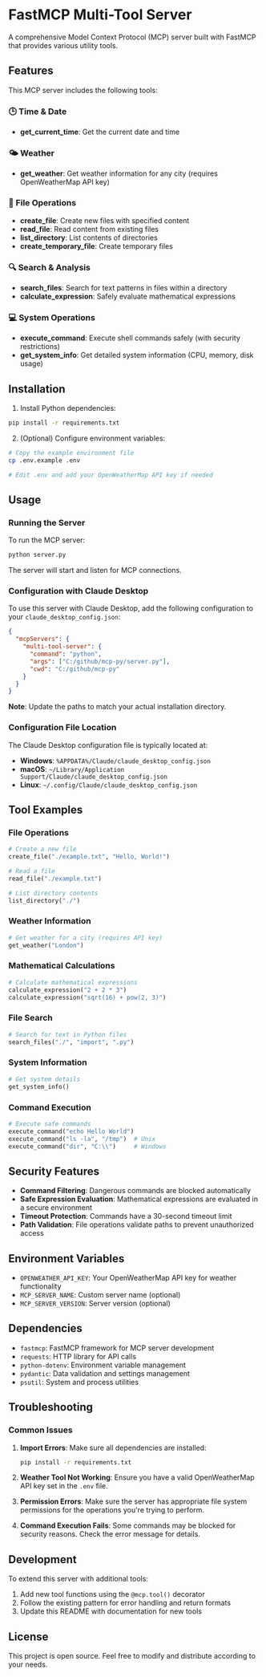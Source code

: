 # FastMCP Multi-Tool Server

A comprehensive Model Context Protocol (MCP) server built with FastMCP that provides various utility tools.

## Features

This MCP server includes the following tools:

### 🕒 Time & Date
- **get_current_time**: Get the current date and time

### 🌤️ Weather
- **get_weather**: Get weather information for any city (requires OpenWeatherMap API key)

### 📁 File Operations
- **create_file**: Create new files with specified content
- **read_file**: Read content from existing files
- **list_directory**: List contents of directories
- **create_temporary_file**: Create temporary files

### 🔍 Search & Analysis
- **search_files**: Search for text patterns in files within a directory
- **calculate_expression**: Safely evaluate mathematical expressions

### 💻 System Operations
- **execute_command**: Execute shell commands safely (with security restrictions)
- **get_system_info**: Get detailed system information (CPU, memory, disk usage)

## Installation

1. Install Python dependencies:
```bash
pip install -r requirements.txt
```

2. (Optional) Configure environment variables:
```bash
# Copy the example environment file
cp .env.example .env

# Edit .env and add your OpenWeatherMap API key if needed
```

## Usage

### Running the Server

To run the MCP server:

```bash
python server.py
```

The server will start and listen for MCP connections.

### Configuration with Claude Desktop

To use this server with Claude Desktop, add the following configuration to your `claude_desktop_config.json`:

```json
{
  "mcpServers": {
    "multi-tool-server": {
      "command": "python",
      "args": ["C:/github/mcp-py/server.py"],
      "cwd": "C:/github/mcp-py"
    }
  }
}
```

**Note**: Update the paths to match your actual installation directory.

### Configuration File Location

The Claude Desktop configuration file is typically located at:

- **Windows**: `%APPDATA%/Claude/claude_desktop_config.json`
- **macOS**: `~/Library/Application Support/Claude/claude_desktop_config.json`
- **Linux**: `~/.config/Claude/claude_desktop_config.json`

## Tool Examples

### File Operations
```python
# Create a new file
create_file("./example.txt", "Hello, World!")

# Read a file
read_file("./example.txt")

# List directory contents
list_directory("./")
```

### Weather Information
```python
# Get weather for a city (requires API key)
get_weather("London")
```

### Mathematical Calculations
```python
# Calculate mathematical expressions
calculate_expression("2 + 2 * 3")
calculate_expression("sqrt(16) + pow(2, 3)")
```

### File Search
```python
# Search for text in Python files
search_files("./", "import", ".py")
```

### System Information
```python
# Get system details
get_system_info()
```

### Command Execution
```python
# Execute safe commands
execute_command("echo Hello World")
execute_command("ls -la", "/tmp")  # Unix
execute_command("dir", "C:\\")     # Windows
```

## Security Features

- **Command Filtering**: Dangerous commands are blocked automatically
- **Safe Expression Evaluation**: Mathematical expressions are evaluated in a secure environment
- **Timeout Protection**: Commands have a 30-second timeout limit
- **Path Validation**: File operations validate paths to prevent unauthorized access

## Environment Variables

- `OPENWEATHER_API_KEY`: Your OpenWeatherMap API key for weather functionality
- `MCP_SERVER_NAME`: Custom server name (optional)
- `MCP_SERVER_VERSION`: Server version (optional)

## Dependencies

- `fastmcp`: FastMCP framework for MCP server development
- `requests`: HTTP library for API calls
- `python-dotenv`: Environment variable management
- `pydantic`: Data validation and settings management
- `psutil`: System and process utilities

## Troubleshooting

### Common Issues

1. **Import Errors**: Make sure all dependencies are installed:
   ```bash
   pip install -r requirements.txt
   ```

2. **Weather Tool Not Working**: Ensure you have a valid OpenWeatherMap API key set in the `.env` file.

3. **Permission Errors**: Make sure the server has appropriate file system permissions for the operations you're trying to perform.

4. **Command Execution Fails**: Some commands may be blocked for security reasons. Check the error message for details.

## Development

To extend this server with additional tools:

1. Add new tool functions using the `@mcp.tool()` decorator
2. Follow the existing pattern for error handling and return formats
3. Update this README with documentation for new tools

## License

This project is open source. Feel free to modify and distribute according to your needs.